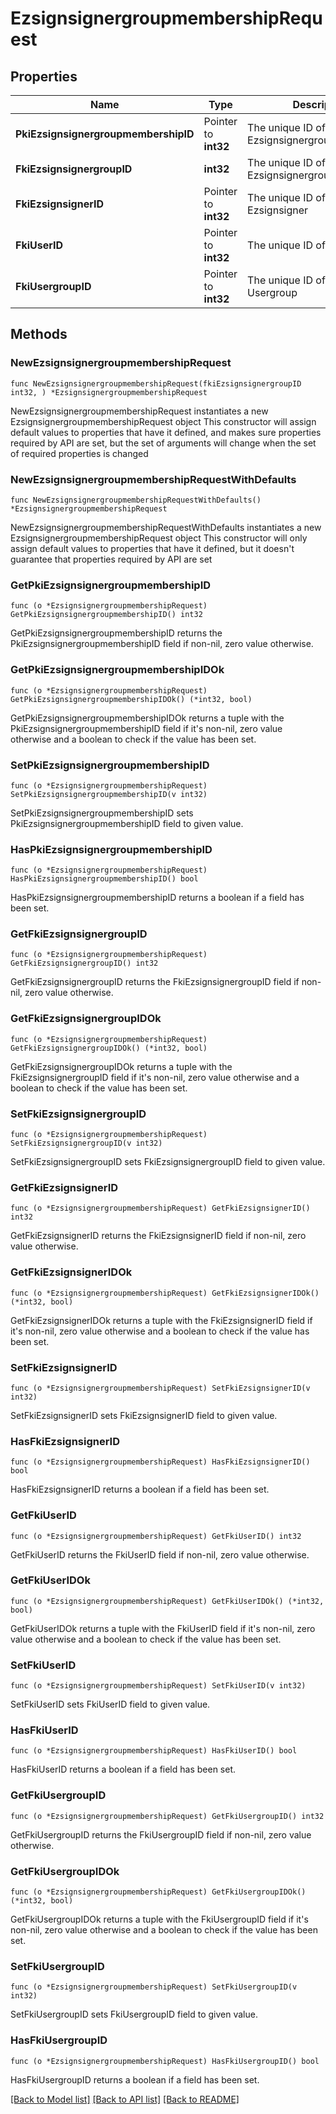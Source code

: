 # EzsignsignergroupmembershipRequest

## Properties

Name | Type | Description | Notes
------------ | ------------- | ------------- | -------------
**PkiEzsignsignergroupmembershipID** | Pointer to **int32** | The unique ID of the Ezsignsignergroupmembership | [optional] 
**FkiEzsignsignergroupID** | **int32** | The unique ID of the Ezsignsignergroup | 
**FkiEzsignsignerID** | Pointer to **int32** | The unique ID of the Ezsignsigner | [optional] 
**FkiUserID** | Pointer to **int32** | The unique ID of the User | [optional] 
**FkiUsergroupID** | Pointer to **int32** | The unique ID of the Usergroup | [optional] 

## Methods

### NewEzsignsignergroupmembershipRequest

`func NewEzsignsignergroupmembershipRequest(fkiEzsignsignergroupID int32, ) *EzsignsignergroupmembershipRequest`

NewEzsignsignergroupmembershipRequest instantiates a new EzsignsignergroupmembershipRequest object
This constructor will assign default values to properties that have it defined,
and makes sure properties required by API are set, but the set of arguments
will change when the set of required properties is changed

### NewEzsignsignergroupmembershipRequestWithDefaults

`func NewEzsignsignergroupmembershipRequestWithDefaults() *EzsignsignergroupmembershipRequest`

NewEzsignsignergroupmembershipRequestWithDefaults instantiates a new EzsignsignergroupmembershipRequest object
This constructor will only assign default values to properties that have it defined,
but it doesn't guarantee that properties required by API are set

### GetPkiEzsignsignergroupmembershipID

`func (o *EzsignsignergroupmembershipRequest) GetPkiEzsignsignergroupmembershipID() int32`

GetPkiEzsignsignergroupmembershipID returns the PkiEzsignsignergroupmembershipID field if non-nil, zero value otherwise.

### GetPkiEzsignsignergroupmembershipIDOk

`func (o *EzsignsignergroupmembershipRequest) GetPkiEzsignsignergroupmembershipIDOk() (*int32, bool)`

GetPkiEzsignsignergroupmembershipIDOk returns a tuple with the PkiEzsignsignergroupmembershipID field if it's non-nil, zero value otherwise
and a boolean to check if the value has been set.

### SetPkiEzsignsignergroupmembershipID

`func (o *EzsignsignergroupmembershipRequest) SetPkiEzsignsignergroupmembershipID(v int32)`

SetPkiEzsignsignergroupmembershipID sets PkiEzsignsignergroupmembershipID field to given value.

### HasPkiEzsignsignergroupmembershipID

`func (o *EzsignsignergroupmembershipRequest) HasPkiEzsignsignergroupmembershipID() bool`

HasPkiEzsignsignergroupmembershipID returns a boolean if a field has been set.

### GetFkiEzsignsignergroupID

`func (o *EzsignsignergroupmembershipRequest) GetFkiEzsignsignergroupID() int32`

GetFkiEzsignsignergroupID returns the FkiEzsignsignergroupID field if non-nil, zero value otherwise.

### GetFkiEzsignsignergroupIDOk

`func (o *EzsignsignergroupmembershipRequest) GetFkiEzsignsignergroupIDOk() (*int32, bool)`

GetFkiEzsignsignergroupIDOk returns a tuple with the FkiEzsignsignergroupID field if it's non-nil, zero value otherwise
and a boolean to check if the value has been set.

### SetFkiEzsignsignergroupID

`func (o *EzsignsignergroupmembershipRequest) SetFkiEzsignsignergroupID(v int32)`

SetFkiEzsignsignergroupID sets FkiEzsignsignergroupID field to given value.


### GetFkiEzsignsignerID

`func (o *EzsignsignergroupmembershipRequest) GetFkiEzsignsignerID() int32`

GetFkiEzsignsignerID returns the FkiEzsignsignerID field if non-nil, zero value otherwise.

### GetFkiEzsignsignerIDOk

`func (o *EzsignsignergroupmembershipRequest) GetFkiEzsignsignerIDOk() (*int32, bool)`

GetFkiEzsignsignerIDOk returns a tuple with the FkiEzsignsignerID field if it's non-nil, zero value otherwise
and a boolean to check if the value has been set.

### SetFkiEzsignsignerID

`func (o *EzsignsignergroupmembershipRequest) SetFkiEzsignsignerID(v int32)`

SetFkiEzsignsignerID sets FkiEzsignsignerID field to given value.

### HasFkiEzsignsignerID

`func (o *EzsignsignergroupmembershipRequest) HasFkiEzsignsignerID() bool`

HasFkiEzsignsignerID returns a boolean if a field has been set.

### GetFkiUserID

`func (o *EzsignsignergroupmembershipRequest) GetFkiUserID() int32`

GetFkiUserID returns the FkiUserID field if non-nil, zero value otherwise.

### GetFkiUserIDOk

`func (o *EzsignsignergroupmembershipRequest) GetFkiUserIDOk() (*int32, bool)`

GetFkiUserIDOk returns a tuple with the FkiUserID field if it's non-nil, zero value otherwise
and a boolean to check if the value has been set.

### SetFkiUserID

`func (o *EzsignsignergroupmembershipRequest) SetFkiUserID(v int32)`

SetFkiUserID sets FkiUserID field to given value.

### HasFkiUserID

`func (o *EzsignsignergroupmembershipRequest) HasFkiUserID() bool`

HasFkiUserID returns a boolean if a field has been set.

### GetFkiUsergroupID

`func (o *EzsignsignergroupmembershipRequest) GetFkiUsergroupID() int32`

GetFkiUsergroupID returns the FkiUsergroupID field if non-nil, zero value otherwise.

### GetFkiUsergroupIDOk

`func (o *EzsignsignergroupmembershipRequest) GetFkiUsergroupIDOk() (*int32, bool)`

GetFkiUsergroupIDOk returns a tuple with the FkiUsergroupID field if it's non-nil, zero value otherwise
and a boolean to check if the value has been set.

### SetFkiUsergroupID

`func (o *EzsignsignergroupmembershipRequest) SetFkiUsergroupID(v int32)`

SetFkiUsergroupID sets FkiUsergroupID field to given value.

### HasFkiUsergroupID

`func (o *EzsignsignergroupmembershipRequest) HasFkiUsergroupID() bool`

HasFkiUsergroupID returns a boolean if a field has been set.


[[Back to Model list]](../README.md#documentation-for-models) [[Back to API list]](../README.md#documentation-for-api-endpoints) [[Back to README]](../README.md)



